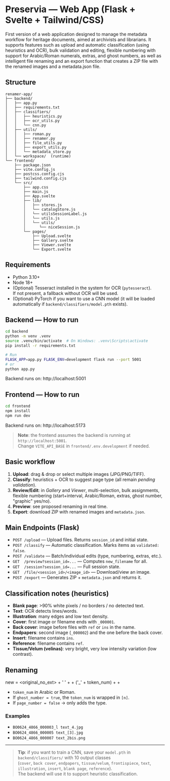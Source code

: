 # Preservia — Web App (Flask + Svelte + Tailwind/CSS)

First version of a web application designed to manage the metadata workflow for heritage documents, aimed at archivists and librarians. It supports features such as upload and automatic classification (using heuristics and OCR), bulk validation and editing, flexible numbering with support for Arabic/Roman numerals, extras, and ghost numbers, as well as intelligent file renaming and an export function that creates a ZIP file with the renamed images and a metadata.json file.

## Structure
```
renamer-app/
├── backend/
│   ├── app.py
│   ├── requirements.txt
│   ├── classifiers/
│   │   ├── heuristics.py
│   │   ├── ocr_utils.py
│   │   └── cnn.py
│   ├── utils/
│   │   ├── roman.py
│   │   ├── renamer.py
│   │   ├── file_utils.py
│   │   ├── export_utils.py
│   │   └── metadata_store.py
│   └── workspace/  (runtime)
└── frontend/
    ├── package.json
    ├── vite.config.js
    ├── postcss.config.cjs
    ├── tailwind.config.cjs
    └── src/
        ├── app.css
        ├── main.js
        ├── App.svelte
        ├── lib/
        │   ├── stores.js
        │   └── catalogStore.js
        │   └── utilsSessionLabel.js
        │   └── utils.js        
        │   └── utils/
        │      └── niceSession.js
        └── pages/
            ├── Upload.svelte
            ├── Gallery.svelte
            ├── Viewer.svelte
            └── Export.svelte
```

## Requirements
- Python 3.10+
- Node 18+
- (Optional) Tesseract installed in the system for OCR (`pytesseract`).  
  If not present, a fallback without OCR will be used.
- (Optional) PyTorch if you want to use a CNN model (it will be loaded automatically if `backend/classifiers/model.pth` exists).

## Backend — How to run
```bash
cd backend
python -m venv .venv
source .venv/bin/activate  # On Windows: .venv\Scripts\activate
pip install -r requirements.txt

# Run
FLASK_APP=app.py FLASK_ENV=development flask run --port 5001
# or
python app.py
```
Backend runs on: http://localhost:5001

## Frontend — How to run
```bash
cd frontend
npm install
npm run dev
```
Backend runs on: http://localhost:5173

> **Note**: the frontend assumes the backend is running at `http://localhost:5001`.  
> Change `VITE_API_BASE` in `frontend/.env.development` if needed.

## Basic workflow
1. **Upload**: drag & drop or select multiple images (JPG/PNG/TIFF).
2. **Classify**: heuristics + OCR to suggest page type (all remain *pending validation*).
3. **Review/Edit**: in *Gallery* and *Viewer*, multi-selection, bulk assignments, flexible numbering (start+interval, Arabic/Roman, extras, ghost number, "graphic" yes/no).
4. **Preview**: see proposed renaming in real time.
5. **Export**: download ZIP with renamed images and `metadata.json`.

## Main Endpoints (Flask)
- `POST /upload` — Upload files. Returns `session_id` and initial state.
- `POST /classify` — Automatic classification. Marks items as `validated: false`.
- `POST /validate` — Batch/individual edits (type, numbering, extras, etc.).
- `GET  /preview?session_id=...` — Computes `new_filename` for all.
- `GET  /session?session_id=...` — Full session state.
- `GET  /file/<session_id>/<image_id>` — Download/view an image.
- `POST /export` — Generates ZIP + `metadata.json` and returns it.

## Classification notes (heuristics)
- **Blank page**: >90% white pixels / no borders / no detected text.
- **Text**: OCR detects lines/words.
- **Illustration**: many edges and low text density.
- **Cover**: first image or filename ends with `_000001`.
- **Back cover**: image before files with `ref` or `ins` in the name.
- **Endpapers**: second image (`_000002`) and the one before the back cover.
- **Insert**: filename contains `ins`.
- **Reference**: filename contains `ref`.
- **Tissue/Velum (velinas)**: very bright, very low intensity variation (low contrast).

## Renaming
new = <original_no_ext> + ' ' + <type> + ('_' + token_num) + <extra> + <ext>

- `token_num` in Arabic or Roman.
- If `ghost_number = true`, the `token_num` is wrapped in `[n]`.
- If `page_number = false` → only adds the type.

### Examples
- `BO0624_4866_000003_l text_4.jpg`
- `BO0624_4866_000005 text_[3].jpg`
- `BO0624_4866_000007 text_2bis.png`

---

> **Tip**: if you want to train a CNN, save your `model.pth` in `backend/classifiers/` with 10 output classes  
> (`cover`, `back cover`, `endpapers`, `tissue/velum`, `frontispiece`, `text`, `illustration`, `insert`, `blank page`, `reference`).  
> The backend will use it to support heuristic classification.